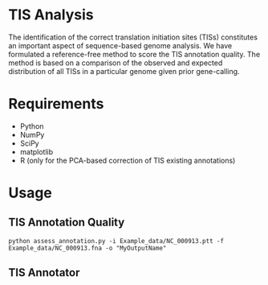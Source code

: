 TIS Analysis
===========


The identification of the correct translation initiation sites (TISs) constitutes an important aspect of sequence-based genome analysis. We have formulated a reference-free method to score the TIS annotation quality. The method is based on a comparison of the observed and expected distribution of all TISs in a particular genome given prior gene-calling. 

Requirements
============
- Python
- NumPy
- SciPy
- matplotlib
- R (only for the PCA-based correction of TIS existing annotations)

Usage
=====

TIS Annotation Quality
--------------

	python assess_annotation.py -i Example_data/NC_000913.ptt -f Example_data/NC_000913.fna -o "MyOutputName"

TIS Annotator
--------------
